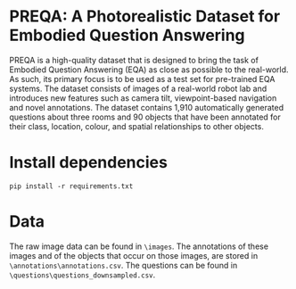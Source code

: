 # PREQA: A Photorealistic Dataset for Embodied Question Answering

PREQA is a high-quality dataset that is designed to bring the task of Embodied Question Answering (EQA) as close as possible to the real-world. As such, its
primary focus is to be used as a test set for pre-trained EQA systems. The dataset consists of images of a real-world robot lab and introduces new features such as camera tilt, viewpoint-based navigation and novel annotations. The dataset contains 1,910 automatically generated questions about three rooms and 90 objects that have been annotated for their class, location, colour, and spatial relationships to other objects. 

# Install dependencies

`pip install -r requirements.txt`

# Data

The raw image data can be found in `\images`. The annotations of these images and of the objects that occur on those images, are stored in `\annotations\annotations.csv`. The questions can be found in `\questions\questions_downsampled.csv`. 

# 
